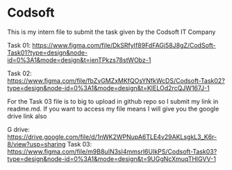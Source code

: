 # Codsoft
This is my intern file to submit the task given by the Codsoft IT Company

Task 01: https://www.figma.com/file/DkSRfyIf89FdFAGj58J8gZ/CodSoft-Task01?type=design&node-id=0%3A1&mode=design&t=ienTPkzs78stWObz-1

Task 02: https://www.figma.com/file/fbZvGMZxMKfQOsYNfkWcDS/Codsoft-Task02?type=design&node-id=0%3A1&mode=design&t=KIELOd2rcQJW167J-1

For the Task 03 file is to big to upload in github repo so I submit my link in readme.md. If you want to access my file means I will give you the google drive link also 

G drive: https://drive.google.com/file/d/1nWK2WPNupA6TLE4v29AKLsgkL3_K6r-8/view?usp=sharing
Task 03: https://www.figma.com/file/m9B8uIN3sI4mmsrl6UIkPS/Codsoft-Task03?type=design&node-id=0%3A1&mode=design&t=9UGgNcXmuqTHlGVV-1
